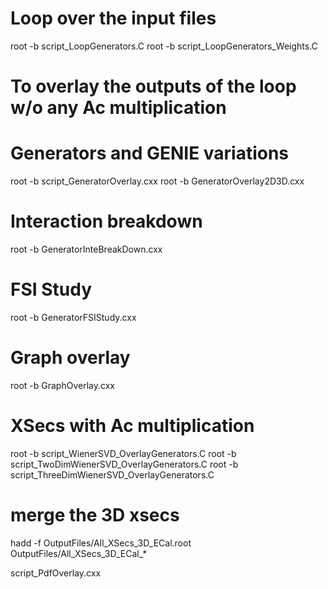 # Loop over the input files
root -b script_LoopGenerators.C
root -b script_LoopGenerators_Weights.C

# To overlay the outputs of the loop w/o any Ac multiplication
# Generators and GENIE variations
root -b script_GeneratorOverlay.cxx
root -b GeneratorOverlay2D3D.cxx

# Interaction breakdown
root -b GeneratorInteBreakDown.cxx

# FSI Study
root -b GeneratorFSIStudy.cxx

# Graph overlay
root -b GraphOverlay.cxx

# XSecs with Ac multiplication
root -b script_WienerSVD_OverlayGenerators.C
root -b script_TwoDimWienerSVD_OverlayGenerators.C
root -b script_ThreeDimWienerSVD_OverlayGenerators.C

# merge the 3D xsecs
hadd -f OutputFiles/All_XSecs_3D_ECal.root OutputFiles/All_XSecs_3D_ECal_*

script_PdfOverlay.cxx

